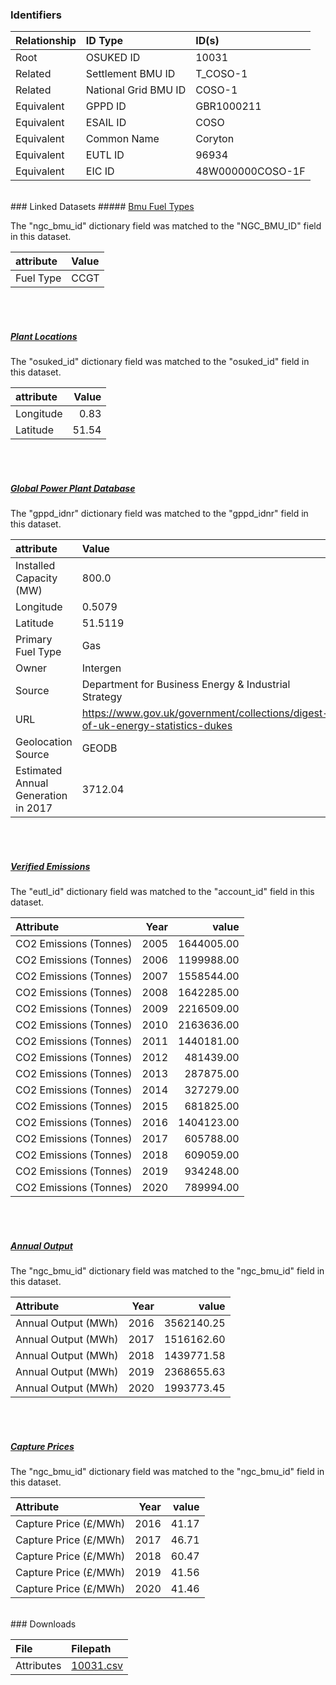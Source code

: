 ### Identifiers

| Relationship   | ID Type              | ID(s)            |
|:---------------|:---------------------|:-----------------|
| Root           | OSUKED ID            | 10031            |
| Related        | Settlement BMU ID    | T_COSO-1         |
| Related        | National Grid BMU ID | COSO-1           |
| Equivalent     | GPPD ID              | GBR1000211       |
| Equivalent     | ESAIL ID             | COSO             |
| Equivalent     | Common Name          | Coryton          |
| Equivalent     | EUTL ID              | 96934            |
| Equivalent     | EIC ID               | 48W000000COSO-1F |

<br>
### Linked Datasets
##### <a href="https://osuked.github.io/Power-Station-Dictionary/datasets/bmu-fuel-types">Bmu Fuel Types</a>



The "ngc_bmu_id" dictionary field was matched to the "NGC_BMU_ID" field in this dataset.

| attribute   | Value   |
|:------------|:--------|
| Fuel Type   | CCGT    |

<br><br>
##### <a href="https://osuked.github.io/Power-Station-Dictionary/datasets/plant-locations">Plant Locations</a>



The "osuked_id" dictionary field was matched to the "osuked_id" field in this dataset.

| attribute   |   Value |
|:------------|--------:|
| Longitude   |    0.83 |
| Latitude    |   51.54 |

<br><br>
##### <a href="https://osuked.github.io/Power-Station-Dictionary/datasets/global-power-plant-database">Global Power Plant Database</a>



The "gppd_idnr" dictionary field was matched to the "gppd_idnr" field in this dataset.

| attribute                           | Value                                                                          |
|:------------------------------------|:-------------------------------------------------------------------------------|
| Installed Capacity (MW)             | 800.0                                                                          |
| Longitude                           | 0.5079                                                                         |
| Latitude                            | 51.5119                                                                        |
| Primary Fuel Type                   | Gas                                                                            |
| Owner                               | Intergen                                                                       |
| Source                              | Department for Business Energy & Industrial Strategy                           |
| URL                                 | https://www.gov.uk/government/collections/digest-of-uk-energy-statistics-dukes |
| Geolocation Source                  | GEODB                                                                          |
| Estimated Annual Generation in 2017 | 3712.04                                                                        |

<br><br>
##### <a href="https://osuked.github.io/Power-Station-Dictionary/datasets/verified-emissions">Verified Emissions</a>



The "eutl_id" dictionary field was matched to the "account_id" field in this dataset.

| Attribute              |   Year |      value |
|:-----------------------|-------:|-----------:|
| CO2 Emissions (Tonnes) |   2005 | 1644005.00 |
| CO2 Emissions (Tonnes) |   2006 | 1199988.00 |
| CO2 Emissions (Tonnes) |   2007 | 1558544.00 |
| CO2 Emissions (Tonnes) |   2008 | 1642285.00 |
| CO2 Emissions (Tonnes) |   2009 | 2216509.00 |
| CO2 Emissions (Tonnes) |   2010 | 2163636.00 |
| CO2 Emissions (Tonnes) |   2011 | 1440181.00 |
| CO2 Emissions (Tonnes) |   2012 |  481439.00 |
| CO2 Emissions (Tonnes) |   2013 |  287875.00 |
| CO2 Emissions (Tonnes) |   2014 |  327279.00 |
| CO2 Emissions (Tonnes) |   2015 |  681825.00 |
| CO2 Emissions (Tonnes) |   2016 | 1404123.00 |
| CO2 Emissions (Tonnes) |   2017 |  605788.00 |
| CO2 Emissions (Tonnes) |   2018 |  609059.00 |
| CO2 Emissions (Tonnes) |   2019 |  934248.00 |
| CO2 Emissions (Tonnes) |   2020 |  789994.00 |

<br><br>
##### <a href="https://osuked.github.io/Power-Station-Dictionary/datasets/annual-output">Annual Output</a>



The "ngc_bmu_id" dictionary field was matched to the "ngc_bmu_id" field in this dataset.

| Attribute           |   Year |      value |
|:--------------------|-------:|-----------:|
| Annual Output (MWh) |   2016 | 3562140.25 |
| Annual Output (MWh) |   2017 | 1516162.60 |
| Annual Output (MWh) |   2018 | 1439771.58 |
| Annual Output (MWh) |   2019 | 2368655.63 |
| Annual Output (MWh) |   2020 | 1993773.45 |

<br><br>
##### <a href="https://osuked.github.io/Power-Station-Dictionary/datasets/capture-prices">Capture Prices</a>



The "ngc_bmu_id" dictionary field was matched to the "ngc_bmu_id" field in this dataset.

| Attribute             |   Year |   value |
|:----------------------|-------:|--------:|
| Capture Price (£/MWh) |   2016 |   41.17 |
| Capture Price (£/MWh) |   2017 |   46.71 |
| Capture Price (£/MWh) |   2018 |   60.47 |
| Capture Price (£/MWh) |   2019 |   41.56 |
| Capture Price (£/MWh) |   2020 |   41.46 |


<br>
### Downloads


| File       | Filepath                                                                              |
|:-----------|:--------------------------------------------------------------------------------------|
| Attributes | [10031.csv](https://osuked.github.io/Power-Station-Dictionary/object_attrs/10031.csv) |
